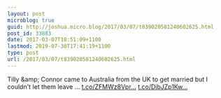 ```yaml
---
layout: post
microblog: true
guid: http://joshua.micro.blog/2017/03/07/t839020581240602625.html
post_id: 33883
date: 2017-03-07T18:51:09+1100
lastmod: 2019-07-30T17:41:19+1100
type: post
url: /2017/03/07/t839020581240602625.html
---
```

Tilly &amp;amp; Connor came to Australia from the UK to get married but I couldn't let them leave … [t.co/ZFMWz8Vpr...](https://t.co/ZFMWz8VprW) [t.co/DjbJZp1Kw...](https://t.co/DjbJZp1KwD)
